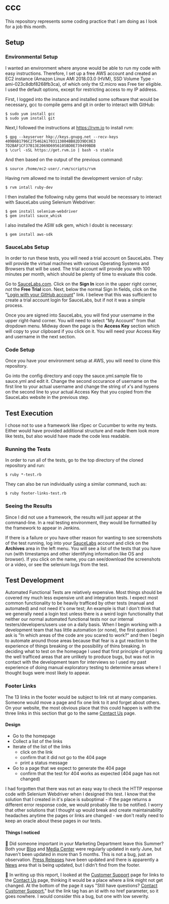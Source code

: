 # ccc
This repository represents some coding practice that I am doing as I look for a job this month.

## Setup
### Environmental Setup
I wanted an environment where anyone would be able to run my code with easy instructions.  Therefore, I set up a free AWS account and created an EC2 instance (Amazon Linux AMI 2018.03.0 (HVM), SSD Volume Type - ami-023c8dbf8268fb3ca), of which only the t2.micro was Free tier eligible.  I used the default options, except for restricting access to my IP address.


First, I logged into the instance and installed some software that would be necessary, gcc to compile gems and git in order to interact with GitHub:

    $ sudo yum install gcc
    $ sudo yum install git


Next,I followed the instructions at https://rvm.io to install rvm:

    $ gpg --keyserver hkp://keys.gnupg.net --recv-keys 409B6B1796C275462A1703113804BB82D39DC0E3 7D2BAF1CF37B13E2069D6956105BD0E739499BDB
    $ \curl -sSL https://get.rvm.io | bash -s stable

And then based on the output of the previous command:

    $ source /home/ec2-user/.rvm/scripts/rvm


Having rvm allowed me to install the development version of ruby:

    $ rvm intall ruby-dev


I then installed the following ruby gems that would be necessary to interact with SauceLabs using Selenium Webdriver:

    $ gem install selenium-webdriver
    $ gem install sauce_whisk

I also installed the ASW sdk gem, which I doubt is necessary:

    $ gem install aws-sdk

### SauceLabs Setup
In order to run these tests, you will need a trial account on SauceLabs.  They will provide the virtual machines with various Operating Systems and Browsers that will be used.  The trial account will provide you with 100 minutes per month, which should be plenty of time to evaluate this code.

Go to [SauceLabs.com](https://saucelabs.com).  Click on the **Sign In** icon in the upper right corner, *not* the **Free Trial** icon.  Next, below the normal Sign In fields, click on the "[Login with your GitHub account]([https://saucelabs.com/oauth/login/github)" link.  I believe that this was sufficient to create a trial account login for SauceLabs, but if not it was a simple process.

Once you are signed into SauceLabs, you will find your username in the upper right-hand corner.  You will need to select "My Account" from that dropdown menu.  Midway down the page is the **Access Key** section which will copy to your clipboard if you click on it.  You will need your Access Key and username in the next section.

### Code Setup
Once you have your environment setup at AWS, you will need to clone this repository.

Go into the config directory and copy the sauce.yml.sample file to sauce.yml and edit it.  Change the second occurance of username on the first line to your actual username and change the string of *x*'s and hypens on the second line to your actual Access Key that you copied from the SauceLabs website in the previous step.  

## Test Execution
I chose not to use a framework like rSpec or Cucumber to write my tests.  Either would have provided additional structure and made them look more like tests, but also would have made the code less readable.

### Running the Tests
In order to run all of the tests, go to the top directory of the cloned repository and run:

    $ ruby *-test.rb

They can also be run individually using a similar command, such as:

    $ ruby footer-links-test.rb

### Seeing the Results
Since I did not use a framework, the results will just appear at the command-line.  In a real testing environment, they would be formatted by the framework to appear in Jenkins.

If there is a failure or you have other reason for wanting to see screenshots of the test running, log into your [SauceLabs](https://saucelabs.com) account and click on the **Archives** area in the left menu.  You will see a list of the tests that you have run (with timestamps and other identifying information like OS and browser).  If you click on the name, you can see/download the screenshots or a video, or see the selenium logs from the test.

## Test Development
Automated Functional Tests are relatively expensive.  Most things should be covered my much less expensive unit and integration tests.  I expect most common functionality to be heavily trafficed by other tests (manual and automated) and not need it's onw test; An example is that I don't think that we generally need a login test unless there is a weird login functionality that neither our normal automated functional tests nor our internal testers/developers/users use on a daily basis.  When I begin working with a development team that has little automation (or none), the first question I ask is "In which areas of the code are you scared to work?" and then I begin to automate around those areas because that fear is a gut reaction to the experience of things breaking or the possibility of thins breaking.  In deciding what to test on the homepage I used that first principle of ignoring the well trafficed areas that are unlikely to produce bugs, but was not in contact with the development team for interviews so I used my past experience of doing manual exploratory testing to determine areas where I thought bugs were most likely to appear.

### Footer Links
The 13 links in the footer would be subject to link rot at many companies.  Someone would move a page and fix one link to it and forget about others.  On your website, the most obvious place that this could happen is with the three links in this section that go to the same [Contact Us](https://www.creditcards.com/contact/) page.

#### Design
- Go to the homepage
- Collect a list of the links
- Iterate of the list of the links
  - click on the link
  - confirm that it did not go to the 404 page
  - print a status message
- Go to a page that we expect to generate the 404 page
  - confirm that the test for 404 works as expected (404 page has not changed)

I had forgotten that there was not an easy way to check the HTTP response code with Selenium Webdriver when I designed this test.  I know that the solution that I created in it's place is suboptimal - if the page returns a different error response code, we would probably like to be notified.  I worry that other solutions that I thought up would break and create maintainability headaches anytime the pages or links are changed - we don't really need to keep an oracle about these pages in our tests.

#### Things I noticed
:eyes: Did someone important in your Marketing Department leave this Summer?  Both your [Blog](https://blogs.creditcards.com/) and [Media Center](https://www.creditcards.com/media-recap/) were regularly updated in early June, but haven't been updated in more than 5 months.  This is not a bug, just an observation.  [Press Releases](https://www.creditcards.com/about-us/press-releases/) have been updated and there is apparently a [News](https://www.creditcards.com/credit-card-news/marriott-starwood-data-breach.php) area that is being updated, but I didn't find from the footer.

:bug: In writing up this report, I looked at the [Customer Support](https://www.creditcards.com/customer-support-department/) page for links to the [Contact Us](https://www.creditcards.com/contact/) page, thinking it would be a place where a link might not get changed.  At the bottom of the page it says "Still have questions? [Contact Customer Support.]()" but the link tag has an id with no href parameter, so it goes nowhere.  I would consider this a bug, but one with low severity.

 

